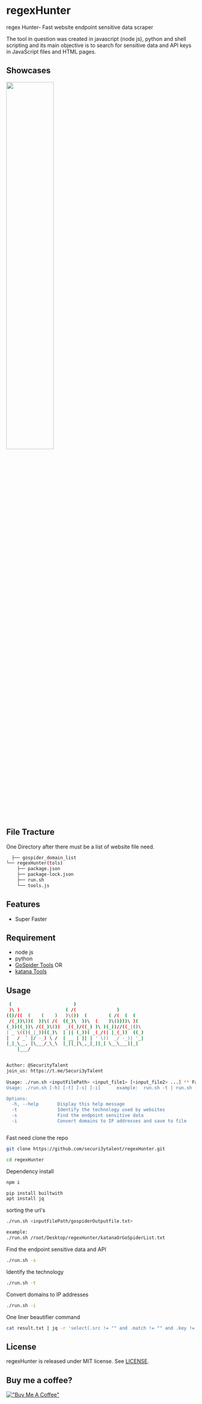 
# regexHunter

regex Hunter- Fast website endpoint sensitive data scraper

The tool in question was created in javascript (node js), python and shell scripting and its main objective is to search for sensitive data and API keys in JavaScript files and HTML pages.

## Showcases

[<img src="https://github.com/securi3ytalent/regexHunter/blob/main/assets/securi3ytalent.gif" width="50%">](https://youtu.be/coV58aqkgiw "Now in Android: 55")

## File Tracture

One Directory after there must be a list of website file need.

```bash
  ├── gospider_domain_list
└── regexHunter(tols)
    ├── package.json
    ├── package-lock.json
    ├── run.sh
    └── tools.js

```


## Features

- Super Faster



## Requirement
- node js
- python
- [GoSpider Tools](https://github.com/jaeles-project/gospider)
  OR
- [katana Tools](https://github.com/projectdiscovery/katana)



## Usage

```bash
 (                       )                          
 )\ )                 ( /(               )          
(()/((  (    (    )   )\())  (        ( /(  (  (    
 /(_))\))(  ))\( /(  ((_)\  ))\  (    )\())))\ )(   
(_))((_))\ /((_)\())  _((_)/((_) )\ )(_))//((_|()\  
| _ \(()(_|_))((_)\  | || (_))( _(_/(| |_(_))  ((_) 
|   / _` |/ -_) \ /  | __ | || | ' \))  _/ -_)| '_| 
|_|_\__, |\___/_\_\  |_||_|\_,_|_||_| \__\___||_|   
    |___/                                           


Author: @SecurityTalent
join_us: https://t.me/Securi3yTalent
 
Usage: ./run.sh <inputFilePath> <input_file1> [<input_file2> ...] ** Fast need to sorting url's
Usage: ./run.sh [-h] [-t] [-s] [-i]      example:  run.sh -t | run.sh -s | run.sh -i

Options:
  -h, --help       Display this help message
  -t               Identify the technology used by websites
  -s               Find the endpoint sensitive data
  -i               Convert domains to IP addresses and save to file



```


Fast need clone the repo
```bash
git clone https://github.com/securi3ytalent/regexHunter.git
```

```bash
cd regexHunter
```
Dependency install
```bash
npm i
```
```bash
pip install builtwith
apt install jq
```

sorting the url's
```bash
./run.sh <inputFilePath/gospiderOutputfile.txt>

example:
./run.sh /root/Desktop/regexHunter/katanaOrGoSpiderList.txt
```
Find the endpoint sensitive data and API
```bash
./run.sh -s
```
Identify the technology
```bash
./run.sh -t
```
Convert domains to IP addresses
```bash
./run.sh -i
```
One liner beautifier command
```bash
cat result.txt | jq -r 'select(.src != "" and .match != "" and .key != "") | "Source: \(.src)\nMatch: \(.match)\nKey: \(.key)\n"'

```

## License
regexHunter is released under MIT license. See [LICENSE](https://raw.githubusercontent.com/securi3ytalent/regexHunter/main/assets/LICENSE.txt).

## Buy me a coffee?
[!["Buy Me A Coffee"](https://www.buymeacoffee.com/assets/img/custom_images/orange_img.png)](https://buymeacoffee.com/securitytalent)

